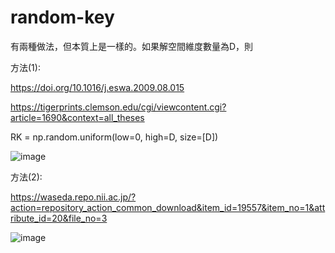 # random-key

有兩種做法，但本質上是一樣的。如果解空間維度數量為D，則

方法(1):

https://doi.org/10.1016/j.eswa.2009.08.015

https://tigerprints.clemson.edu/cgi/viewcontent.cgi?article=1690&context=all_theses

RK = np.random.uniform(low=0, high=D, size=[D])

![image](https://user-images.githubusercontent.com/58209813/134627209-8cf559b7-3cfc-4bad-8462-bff9ee022744.png)


方法(2):

https://waseda.repo.nii.ac.jp/?action=repository_action_common_download&item_id=19557&item_no=1&attribute_id=20&file_no=3

![image](https://user-images.githubusercontent.com/58209813/134627269-7d35e356-aaf6-490d-b6d7-20d255c18bdb.png)
